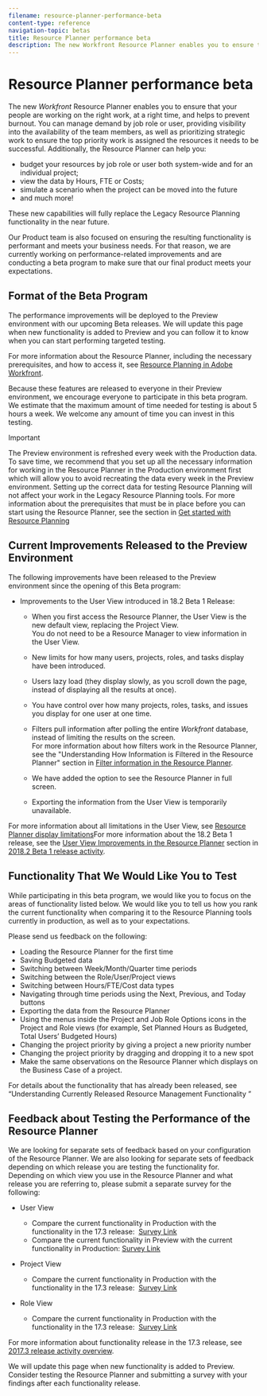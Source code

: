 ```yaml
---
filename: resource-planner-performance-beta
content-type: reference
navigation-topic: betas
title: Resource Planner performance beta
description: The new Workfront Resource Planner enables you to ensure that your people are working on the right work, at a right time, and helps to prevent burnout. You can manage demand by job role or user, providing visibility into the availability of the team members, as well as prioritizing strategic work to ensure the top priority work is assigned the resources it needs to be successful. Additionally, the Resource Planner can help you:
---
```


# Resource Planner performance beta

The new *Workfront* Resource Planner enables you to ensure that your people are working on the right work, at a right time, and helps to prevent burnout. You can manage demand by job role or user, providing visibility into the availability of the team members, as well as prioritizing strategic work to ensure the top priority work is assigned the resources it needs to be successful. Additionally, the Resource Planner can help you:

* budget your resources by job role or user both system-wide and for an individual project;
* view the data by Hours, FTE or Costs;
* simulate a scenario when the project can be moved into the future 
* and much more!

These new capabilities will fully replace the Legacy Resource Planning functionality in the near future.

Our Product team is also focused on ensuring the resulting functionality is performant and meets your business needs. For that reason, we are currently working on performance-related improvements and are conducting a beta program to make sure that our final product meets your expectations.

## Format of the Beta Program

The performance improvements will be deployed to the Preview environment with our upcoming Beta releases. We will update this page when new functionality is added to Preview and you can follow it to know when you can start performing targeted testing.

For more information about the Resource Planner, including the necessary prerequisites, and how to access it, see [Resource Planning in Adobe Workfront](../../resource-mgmt/resource-planning/resource-planning-overview.md).

Because these features are released to everyone in their Preview environment, we encourage everyone to participate in this beta program. We estimate that the maximum amount of time needed for testing is about 5 hours a week. We welcome any amount of time you can invest in this testing.

>[!IMPORTANT]
>
>The Preview environment is refreshed every week with the Production data. To save time, we recommend that you set up all the necessary information for working in the Resource Planner in the Production environment first which will allow you to avoid recreating the data every week in the Preview environment. Setting up the correct data for testing Resource Planning will not affect your work in the Legacy Resource Planning tools. For more information about the prerequisites that must be in place before you can start using the Resource Planner, see the section in [Get started with Resource Planning](../../resource-mgmt/resource-planning/get-started-resource-planning.md)

## Current Improvements Released to the Preview Environment

The following improvements have been released to the Preview environment since the opening of this Beta program:

* Improvements to the User View introduced in 18.2 Beta 1 Release:

  * When you first access the Resource Planner, the User View is the new default view, replacing the Project View.  
    You do not need to be a Resource Manager to view information in the User View.&nbsp;
  * New limits for how many users, projects, roles, and tasks display have been introduced.
  * Users lazy load (they display slowly, as you scroll down the page, instead of displaying all the results at once).&nbsp;
  * You have control over how many projects, roles, tasks, and issues you display for one user at one time.&nbsp;
  * Filters pull information after polling the entire *Workfront* database, instead of limiting the results on the screen.  
    For more information about how filters work in the Resource Planner, see the "Understanding How Information is Filtered in the Resource Planner" section in [Filter information in the Resource Planner](../../resource-mgmt/resource-planning/filter-resource-planner.md).
  
  * We have added the option to see the Resource Planner in full screen.&nbsp;
  * Exporting the information from the User View is temporarily unavailable.&nbsp;

For more information about all limitations in the User View, see [Resource Planner display limitations](../../resource-mgmt/resource-planning/resource-planner-display-limitations.md)For more information about the 18.2 Beta 1 release, see the [User View Improvements in the Resource Planner](../../product-announcements/product-releases/quarterly-release-archive/2018.2-release-activity/2018.2-beta-1-release-activity.md#user-view-improvements-in-the-resource-planner) section in [2018.2 Beta 1 release activity](../../product-announcements/product-releases/quarterly-release-archive/2018.2-release-activity/2018.2-beta-1-release-activity.md).

## Functionality That We Would Like You to Test

While participating in this beta program, we would like you to focus on the areas of functionality listed below. We would like you to tell us how you rank the current functionality when comparing it to the Resource Planning tools currently in production, as well as to your expectations.

Please send us feedback on the following:

* Loading the Resource Planner for the first time
* Saving Budgeted data
* Switching between Week/Month/Quarter time periods
* Switching between the Role/User/Project views
* Switching between Hours/FTE/Cost data types
* Navigating through time periods using the Next, Previous, and Today buttons
* Exporting the data from the Resource Planner
* Using the menus inside the Project and Job Role Options icons in the Project and Role views (for example, Set Planned Hours as Budgeted, Total Users’ Budgeted Hours)
* Changing the project priority by giving a project a new priority number
* Changing the project priority by dragging and dropping it to a new spot
* Make the same observations on the Resource Planner which displays on the Business Case of a project.

For details about the functionality that has already been released, see “Understanding Currently Released Resource Management Functionality ”

## Feedback about Testing the Performance of the Resource Planner

We are looking for separate sets of feedback based on your configuration of the Resource Planner. We are also looking for separate sets of feedback depending on which release you are testing the functionality for.  
Depending on which view you use in the Resource Planner and what release you are referring to, please submit a separate survey for the following:&nbsp;

* User View

  * Compare the current functionality in Production with the functionality in the 17.3 release:&nbsp; [Survey Link](https://goo.gl/forms/VHvL7Kb0vsNo6yo83)
  * Compare the current functionality in Preview with the current functionality in Production: [Survey Link](https://goo.gl/forms/AOwa4dPxTK3yVRcO2)

* Project View

  * Compare the current functionality in Production with the functionality in the 17.3 release:&nbsp; [Survey Link](https://goo.gl/forms/qjgROLMKo0hIr2Wq1)

* Role View

  * Compare the current functionality in Production with the functionality in the 17.3 release:&nbsp; [Survey Link](https://goo.gl/forms/ztio5oZ6LUNmHPyu1)

For more information about functionality release in the 17.3 release, see [2017.3 release activity overview](../../product-announcements/product-releases/quarterly-release-archive/2017.3-release-activity/2017.3-release-activity-overview.md).

We will update this page when new functionality is added to Preview. Consider testing the Resource Planner and submitting a survey with your findings after each functionality release.
